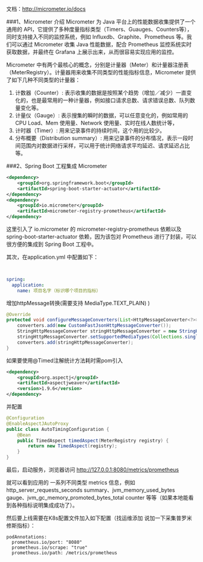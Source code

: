 
文档：http://micrometer.io/docs


###1、Micrometer 介绍
Micrometer 为 Java 平台上的性能数据收集提供了一个通用的 API，它提供了多种度量指标类型（Timers、Guauges、Counters等），同时支持接入不同的监控系统，例如 Influxdb、Graphite、Prometheus 等。我们可以通过 Micrometer 收集 Java 性能数据，配合 Prometheus 监控系统实时获取数据，并最终在 Grafana 上展示出来，从而很容易实现应用的监控。

Micrometer 中有两个最核心的概念，分别是计量器（Meter）和计量器注册表（MeterRegistry）。计量器用来收集不同类型的性能指标信息，Micrometer 提供了如下几种不同类型的计量器：

1. 计数器（Counter）: 表示收集的数据是按照某个趋势（增加／减少）一直变化的，也是最常用的一种计量器，例如接口请求总数、请求错误总数、队列数量变化等。
2. 计量仪（Gauge）: 表示搜集的瞬时的数据，可以任意变化的，例如常用的 CPU Load、Mem 使用量、Network 使用量、实时在线人数统计等，
3. 计时器（Timer）: 用来记录事件的持续时间，这个用的比较少。
4. 分布概要（Distribution summary）: 用来记录事件的分布情况，表示一段时间范围内对数据进行采样，可以用于统计网络请求平均延迟、请求延迟占比等。


###2、Spring Boot 工程集成 Micrometer
```xml
<dependency>
    <groupId>org.springframework.boot</groupId>
    <artifactId>spring-boot-starter-actuator</artifactId>
</dependency>
<dependency>
    <groupId>io.micrometer</groupId>
    <artifactId>micrometer-registry-prometheus</artifactId>
</dependency>
```
这里引入了 io.micrometer 的 micrometer-registry-prometheus 依赖以及 spring-boot-starter-actuator 依赖，因为该包对 Prometheus 进行了封装，可以很方便的集成到 Spring Boot 工程中。

其次，在application.yml 中配置如下：
```yaml

      
spring:
  application:
    name: 项目名字（标识哪个项目的指标）
```

增加httpMessage转换(需要支持  MediaType.TEXT_PLAIN) )
```java
@Override
protected void configureMessageConverters(List<HttpMessageConverter<?>> converters) {
    converters.add(new CustomFastJsonHttpMessageConverter());
    StringHttpMessageConverter stringHttpMessageConverter = new StringHttpMessageConverter();
    stringHttpMessageConverter.setSupportedMediaTypes(Collections.singletonList(MediaType.TEXT_PLAIN));
    converters.add(stringHttpMessageConverter);
}
```


如果要使用@Timed注解统计方法耗时需pom引入
```xml
<dependency>
    <groupId>org.aspectj</groupId>
    <artifactId>aspectjweaver</artifactId>
    <version>1.9.6</version>
</dependency>
```
并配置
```java
@Configuration
@EnableAspectJAutoProxy
public class AutoTimingConfiguration {
    @Bean
    public TimedAspect timedAspect(MeterRegistry registry) {
        return new TimedAspect(registry);
    }
}
```

最后，启动服务，浏览器访问 http://127.0.0.1:8080/metrics/prometheus

就可以看到应用的 一系列不同类型 metrics 信息，例如 http_server_requests_seconds summary、jvm_memory_used_bytes gauge、jvm_gc_memory_promoted_bytes_total counter 等等（如果本地能看到各种指标说明集成成功了）。

然后要上线需要在K8s配置文件加入如下配置（找运维添加 说加一下采集普罗米修斯指标）：
```
podAnnotations:
  prometheus.io/port: "8080"
  prometheus.io/scrape: "true"
  prometheus.io/path: /metrics/prometheus
```